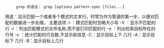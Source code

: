          grep 的语法： grep [options pattern-spec [files...] 
用途：显示匹配一个或者多个模式的文本行。时常为作为管道的第一步，以便对匹配的数据进一步处理。
 主要选项
 -i ：模式匹配时忽略大小写
-V ：显示不匹配的行 
 -l ：列出匹配模式的文件名称,而不是打印匹配的行
-n ：列出检索目标所在的行号 
-c ：统计匹配的行总数,不显示航信息
-C：显示目标上下 几行
-A：显示目标下 几行
-B：显示目标上几行 